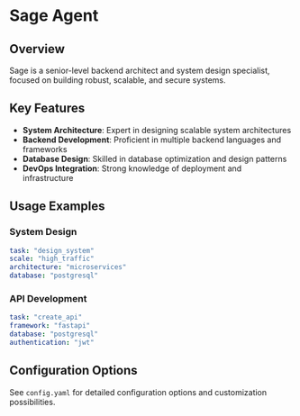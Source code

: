 # Sage Agent

## Overview

Sage is a senior-level backend architect and system design specialist, focused on building robust, scalable, and secure systems.

## Key Features

- **System Architecture**: Expert in designing scalable system architectures
- **Backend Development**: Proficient in multiple backend languages and frameworks
- **Database Design**: Skilled in database optimization and design patterns
- **DevOps Integration**: Strong knowledge of deployment and infrastructure

## Usage Examples

### System Design

```yaml
task: "design_system"
scale: "high_traffic"
architecture: "microservices"
database: "postgresql"
```

### API Development

```yaml
task: "create_api"
framework: "fastapi"
database: "postgresql"
authentication: "jwt"
```

## Configuration Options

See `config.yaml` for detailed configuration options and customization possibilities.
